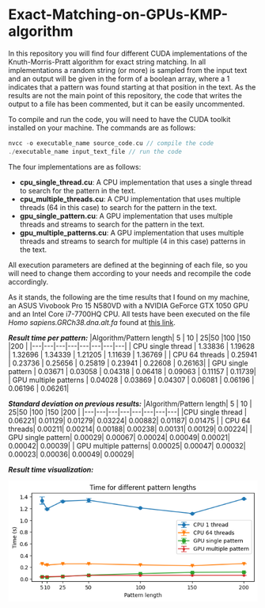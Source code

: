 # Exact-Matching-on-GPUs-KMP-algorithm

In this repository you will find four different CUDA implementations of the Knuth-Morris-Pratt algorithm for exact string matching. In all implementations a random string (or more) is sampled from the input text and an output will be given in the form of a boolean array, where a 1 indicates that a pattern was found starting at that position in the text. As the results are not the main point of this repository, the code that writes the output to a file has been commented, but it can be easily uncommented. 

To compile and run the code, you will need to have the CUDA toolkit installed on your machine. The commands are as follows:

```c++
nvcc -o executable_name source_code.cu // compile the code
./executable_name input_text_file // run the code
```

The four implementations are as follows:
- **cpu_single_thread.cu**: A CPU implementation that uses a single thread to search for the pattern in the text.
- **cpu_multiple_threads.cu**: A CPU implementation that uses multiple threads (64 in this case) to search for the pattern in the text.
- **gpu_single_pattern.cu**: A GPU implementation that uses multiple threads and streams to search for the pattern in the text.
- **gpu_multiple_patterns.cu**: A GPU implementation that uses multiple threads and streams to search for multiple (4 in this case) patterns in the text.

All execution parameters are defined at the beginning of each file, so you will need to change them according to your needs and recompile the code accordingly.

As it stands, the following are the time results that I found on my machine, an ASUS Vivobook Pro 15 N580VD with a NVIDIA GeForce GTX 1050 GPU and an Intel Core i7-7700HQ CPU. All tests have been executed on the file *Homo sapiens.GRCh38.dna.alt.fa* found at [this link](https://www.ensembl.org/info/data/ftp/index.html).

***Result time per pattern:***
|Algorithm/Pattern length| 5 | 10 | 25|50 |100 |150 |200 | 
|---|---|---|---|---|---|---|---|
| CPU single thread  |  1.33836 | 1.19628 | 1.32696 | 1.34339 |  1.21205 | 1.11639 | 1.36769 |
| CPU 64 threads | 0.25941 | 0.23736 | 0.25656 | 0.25819 | 0.23941 | 0.22608 | 0.26163| 
| GPU single pattern | 0.03671 | 0.03058 | 0.04318 | 0.06418 | 0.09063 | 0.11157 | 0.11739|
| GPU multiple patterns | 0.04028 | 0.03869 | 0.04307 | 0.06081 | 0.06196 | 0.06196 | 0.06261|


***Standard deviation on previous results:***
|Algorithm/Pattern length| 5 | 10 | 25|50 |100 |150 |200 | 
|---|---|---|---|---|---|---|---|
|CPU single thread | 0.06221| 0.01129| 0.01279| 0.03224|  0.00882| 0.01187| 0.01475 |
| CPU 64 threads|  0.00211| 0.00214| 0.00188| 0.00238|  0.00131| 0.00129| 0.00224|
| GPU single pattern|  0.00029| 0.00067| 0.00024| 0.00049|  0.00021| 0.00042| 0.00039|
| GPU multiple patterns|  0.00025| 0.00047| 0.00032| 0.00023|  0.00036| 0.00049| 0.00029|

***Result time visualization:***

![Time results](./time_vis_3.png)